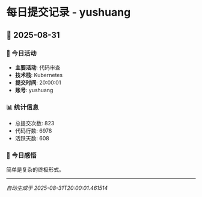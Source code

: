 # 每日提交记录 - yushuang

## 📅 2025-08-31

### 🎯 今日活动
- **主要活动**: 代码审查
- **技术栈**: Kubernetes
- **提交时间**: 20:00:01
- **账号**: yushuang

### 📊 统计信息
- 总提交次数: 823
- 代码行数: 6978
- 活跃天数: 608

### 💭 今日感悟
简单是复杂的终极形式。

---
*自动生成于 2025-08-31T20:00:01.461514*
